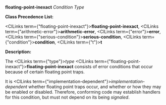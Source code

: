 **floating-point-inexact** *Condition Type* 



**Class Precedence List:** 



<ClLinks  term={"floating-point-inexact"}><b>floating-point-inexact</b></ClLinks>, <ClLinks  term={"arithmetic-error"}><b>arithmetic-error</b></ClLinks>, <ClLinks  term={"error"}><b>error</b></ClLinks>, <ClLinks  term={"serious-condition"}><b>serious-condition</b></ClLinks>, <ClLinks  term={"condition"}><b>condition</b></ClLinks>, <ClLinks  term={"t"}><b>t</b></ClLinks> 



**Description:** 



The <ClLinks  term={"type"}><i>type</i></ClLinks> <ClLinks  term={"floating-point-inexact"}><b>floating-point-inexact</b></ClLinks> consists of error conditions that occur because of certain floating point traps. 



It is <ClLinks  term={"implementation-dependent"}><i>implementation-dependent</i></ClLinks> whether floating point traps occur, and whether or how they may be enabled or disabled. Therefore, conforming code may establish handlers for this condition, but must not depend on its being *signaled*. 



